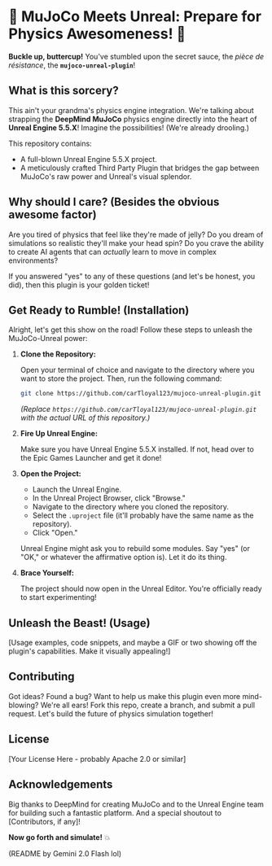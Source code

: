 # 🚀 MuJoCo Meets Unreal: Prepare for Physics Awesomeness! 🚀

**Buckle up, buttercup!** You've stumbled upon the secret sauce, the *pièce de résistance*, the **`mujoco-unreal-plugin`**!

## What is this sorcery?

This ain't your grandma's physics engine integration. We're talking about strapping the **DeepMind MuJoCo** physics engine directly into the heart of **Unreal Engine 5.5.X**!  Imagine the possibilities!  (We're already drooling.)

This repository contains:

*   A full-blown Unreal Engine 5.5.X project.
*   A meticulously crafted Third Party Plugin that bridges the gap between MuJoCo's raw power and Unreal's visual splendor.

## Why should I care? (Besides the obvious awesome factor)

Are you tired of physics that feel like they're made of jelly? Do you dream of simulations so realistic they'll make your head spin? Do you crave the ability to create AI agents that can *actually* learn to move in complex environments?

If you answered "yes" to any of these questions (and let's be honest, you did), then this plugin is your golden ticket!

## Get Ready to Rumble! (Installation)

Alright, let's get this show on the road! Follow these steps to unleash the MuJoCo-Unreal power:

1.  **Clone the Repository:**

    Open your terminal of choice and navigate to the directory where you want to store the project. Then, run the following command:

    ```bash
    git clone https://github.com/carTloyal123/mujoco-unreal-plugin.git
    ```

    *(Replace `https://github.com/carTloyal123/mujoco-unreal-plugin.git` with the actual URL of this repository.)*

2.  **Fire Up Unreal Engine:**

    Make sure you have Unreal Engine 5.5.X installed. If not, head over to the Epic Games Launcher and get it done!

3.  **Open the Project:**

    *   Launch the Unreal Engine.
    *   In the Unreal Project Browser, click "Browse."
    *   Navigate to the directory where you cloned the repository.
    *   Select the `.uproject` file (it'll probably have the same name as the repository).
    *   Click "Open."

    Unreal Engine might ask you to rebuild some modules. Say "yes" (or "OK," or whatever the affirmative option is). Let it do its thing.

4.  **Brace Yourself:**

    The project should now open in the Unreal Editor. You're officially ready to start experimenting!

## Unleash the Beast! (Usage)

[Usage examples, code snippets, and maybe a GIF or two showing off the plugin's capabilities. Make it visually appealing!]

## Contributing

Got ideas? Found a bug? Want to help us make this plugin even more mind-blowing?  We're all ears!  Fork this repo, create a branch, and submit a pull request.  Let's build the future of physics simulation together!

## License

[Your License Here - probably Apache 2.0 or similar]

## Acknowledgements

Big thanks to DeepMind for creating MuJoCo and to the Unreal Engine team for building such a fantastic platform.  And a special shoutout to [Contributors, if any]!

**Now go forth and simulate!** 💥



(README by Gemini 2.0 Flash lol)